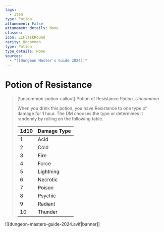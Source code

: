 ```yaml
---
tags:
  - Item
type: Potion
attunement: False
attunement_details: None
classes:
icon: LiFlaskRound
rarity: Uncommon
type: Potion
type_details: None
sources: 
  - "[[Dungeon Master's Guide 2024]]"
---
```

# Potion of Resistance
>[!uncommon-potion-callout] Potion of Resistance
>_Potion, Uncommon_
>
>When you drink this potion, you have Resistance to one type of damage for 1 hour. The DM chooses the type or determines it randomly by rolling on the following table.
>
>|1d10|Damage Type|
>|---|---|
>|1|Acid|
>|2|Cold|
>|3|Fire|
>|4|Force|
>|5|Lightning|
>|6|Necrotic|
>|7|Poison|
>|8|Psychic|
>|9|Radiant|
>|10|Thunder|
>


![[dungeon-masters-guide-2024.avif|banner]]